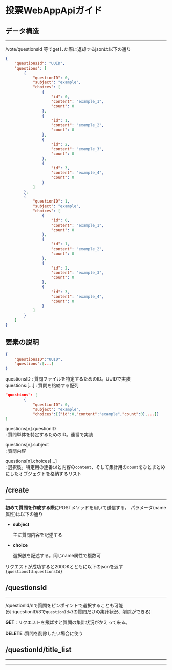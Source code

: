# 投票WebAppApiガイド

## データ構造　　

___

 /vote/questionsId 等でgetした際に返却するjsonは以下の通り  

```json
{
    "questionsId": "UUID",
    "questions": [
        {
            "questionID": 0,
            "subject": "example",
            "choices": [
                {
                    "id": 0,
                    "content": "example_1",
                    "count": 0
                },
                {
                    "id": 1,
                    "content": "example_2",
                    "count": 0
                },
                {
                    "id": 2,
                    "content": "example_3",
                    "count": 0
                },
                {
                    "id": 3,
                    "content": "example_4",
                    "count": 0
                }
            ]
        },
        {
            "questionID": 1,
            "subject": "example",
            "choices": [
                {
                    "id": 0,
                    "content": "example_1",
                    "count": 0
                },
                {
                    "id": 1,
                    "content": "example_2",
                    "count": 0
                },
                {
                    "id": 2,
                    "content": "example_3",
                    "count": 0
                },
                {
                    "id": 3,
                    "content": "example_4",
                    "count": 0
                }
            ]
        }
    ]
}
```

## 要素の説明

```json
{
    "questionsID":"UUID",
    "questions":[...]
}
```

questionsID
:   質問ファイルを特定するためのID。UUIDで実装  
questions:[...]
:   質問を格納する配列  

```json
"questions": [
        {
            "questionID": 0,
            "subject": "example",
            "choices":[{"id":0,"content":"example","count":0},...]}
]
```

questions[n].questionID  
:   質問単体を特定するためのID。連番で実装  

questions[n].subject  
:   質問内容  

questions[n].choices[...]  
:   選択肢。特定用の連番`id`と内容の`content`、そして集計用の`count`をひとまとめにしたオブジェクトを格納するリスト

## /create

___

**初めて質問を作成する際**にPOSTメソッドを用いて送信する。
パラメータ(name属性)は以下の通り  

* **subject**  

    主に質問内容を記述する

* **choice**
  
    選択肢を記述する。同じname属性で複数可  

リクエストが成功すると200OKとともに以下のjsonを返す  
`{questionsId:questionsId}`

## /questionsId

___
/questionId/nで質問をピンポイントで選択することも可能  
(例:/questionID/3で`questionId=3`の質問だけの集計状況、削除ができる)  

**GET**
: リクエストを飛ばすと質問の集計状況がかえって来る。  

**DELETE**
:質問を削除したい場合に使う

## /questionId/title_list


___



___
